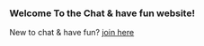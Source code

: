 ### Welcome To the Chat & have fun website!

New to chat & have fun? [join here](https://discord.gg/2VN3m)

